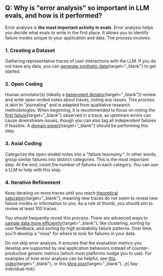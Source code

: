 ## Q: Why is \"error analysis\" so important in LLM evals, and how is it performed?

Error analysis is **the most important activity in evals**.  Error analysis helps you decide what evals to write in the first place.  It allows you to identify failure modes unique to your application and data. The process involves:

### 1. Creating a Dataset

Gathering representative traces of user interactions with the LLM.  If you do not have any data, you can [generate synthetic data](#q-what-is-the-best-approach-for-generating-synthetic-data){target="_blank"} to get started.

### 2. Open Coding

Human annotator(s) (ideally a [benevolent dictator](#q-how-many-people-should-annotate-my-llm-outputs){target="_blank"}) review and write open-ended notes about traces, noting any issues. This process is akin to "journaling" and is adapted from qualitative research methodologies.  When beginning, it is recommended to focus on noting the [first failure](#q-how-do-i-debug-multi-turn-conversation-traces){target="_blank"} observed in a trace, as upstream errors can cause downstream issues, though you can also tag all independent failures if feasible. A [domain expert](https://hamel.dev/blog/posts/llm-judge/#step-1-find-the-principal-domain-expert){target="_blank"} should be performing this step.

### 3. Axial Coding

Categorize the open-ended notes into a "failure taxonomy.". In other words, group similar failures into distinct categories.  This is the most important step.  At the end, count the number of failures in each category. You can use a LLM to help with this step.

### 4. Iterative Refinement

Keep iterating on more traces until you reach [theoretical saturation](https://delvetool.com/blog/theoreticalsaturation){target="_blank"}, meaning new traces do not seem to reveal new failure modes or information to you.  As a rule of thumb, you should aim to review at least 100 traces.

You should frequently revisit this process.  There are advanced ways to [sample data more efficiently](how-can-i-efficiently-sample-production-traces-for-review.html){target="_blank"}, like clustering, sorting by user feedback, and sorting by high probability failure patterns.  Over time, you'll develop a "nose" for where to look for failures in your data. 


Do not skip error analysis.  It ensures that the evaluation metrics you develop are supported by real application behaviors instead of counter-productive generic metrics (which most platforms nudge you to use). For examples of how error analysis can be helpful, see [this video](https://www.youtube.com/watch?v=e2i6JbU2R-s){target="_blank"}, or this [blog post](https://hamel.dev/blog/posts/field-guide/){target="_blank"}. [↗](/blog/posts/evals-faq/why-is-error-analysis-so-important-in-llm-evals-and-how-is-it-performed.html){.faq-individual-link}